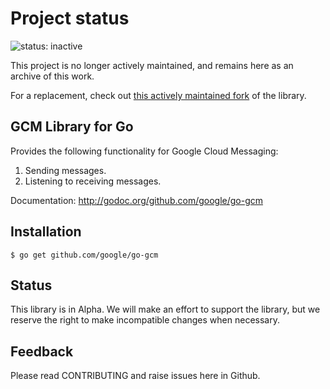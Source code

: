 # Project status #
![status: inactive](https://img.shields.io/badge/status-inactive-red.svg)

This project is no longer actively maintained, and remains here as an archive of this work.

For a replacement, check out [this actively maintained fork](https://github.com/kikinteractive/go-gcm) of the library.

GCM Library for Go
--

Provides the following functionality for Google Cloud Messaging:

1. Sending messages.
2. Listening to receiving messages.

Documentation: http://godoc.org/github.com/google/go-gcm

## Installation

    $ go get github.com/google/go-gcm

## Status

This library is in Alpha. We will make an effort to support the library, but we reserve the right to make incompatible changes when necessary.

## Feedback

Please read CONTRIBUTING and raise issues here in Github.
